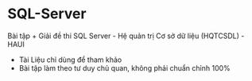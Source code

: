 # SQL-Server
Bài tập + Giải đề thi SQL Server - Hệ quản trị Cơ sở dữ liệu (HQTCSDL) - HAUI
* Tài Liệu chỉ dùng để tham khảo
* Bài tập làm theo tư duy chủ quan, không phải chuẩn chỉnh 100%

